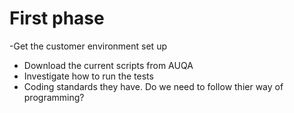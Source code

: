 # First phase

-Get the customer environment set up
- Download the current scripts from AUQA
- Investigate how to run the tests
- Coding standards they have. Do we need to follow thier way of programming?
